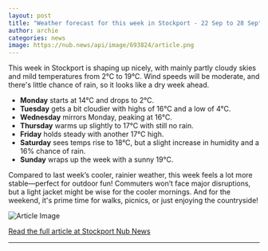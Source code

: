 ```yaml
---
layout: post
title: "Weather forecast for this week in Stockport - 22 Sep to 28 Sep"
author: archie
categories: news
image: https://nub.news/api/image/693824/article.png
---
```

This week in Stockport is shaping up nicely, with mainly partly cloudy skies and mild temperatures from 2°C to 19°C. Wind speeds will be moderate, and there's little chance of rain, so it looks like a dry week ahead. 

- **Monday** starts at 14°C and drops to 2°C. 
- **Tuesday** gets a bit cloudier with highs of 16°C and a low of 4°C. 
- **Wednesday** mirrors Monday, peaking at 16°C. 
- **Thursday** warms up slightly to 17°C with still no rain. 
- **Friday** holds steady with another 17°C high. 
- **Saturday** sees temps rise to 18°C, but a slight increase in humidity and a 16% chance of rain. 
- **Sunday** wraps up the week with a sunny 19°C.

Compared to last week’s cooler, rainier weather, this week feels a lot more stable—perfect for outdoor fun! Commuters won’t face major disruptions, but a light jacket might be wise for the cooler mornings. And for the weekend, it's prime time for walks, picnics, or just enjoying the countryside!

![Article Image](https://nub.news/api/image/693824/article.png)

[Read the full article at Stockport Nub News](https://stockport.nub.news/news/weather-news/weather-forecast-for-this-week-in-stockport-22-sep-to-28-sep-272805)

---
